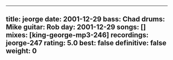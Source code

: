 
---
title: jeorge
date: 2001-12-29
bass:	Chad
drums:	Mike
guitar:	Rob
day: 2001-12-29
songs: []
mixes: [king-george-mp3-246]
recordings: jeorge-247
rating: 5.0
best: false
definitive: false
weight: 0
---
